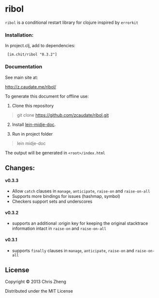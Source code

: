 # ribol

`ribol` is a conditional restart library for clojure inspired by `errorkit`

### Installation:

In project.clj, add to dependencies:

     [im.chit/ribol "0.3.2"]

### Documentation

See main site at:

http://z.caudate.me/ribol/

To generate this document for offline use: 

 1. Clone this repository

   > git clone https://github.com/zcaudate/ribol.git

 2. Install [lein-midje-doc](http://z.caudate.me/lein-midje-doc). 

 3. Run in project folder

   > lein midje-doc

The output will be generated in `<root>/index.html`


## Changes:

#### v0.3.3
- Allow `catch` clauses in `manage`, `anticipate`, `raise-on` and `raise-on-all`
- Supports more bindings for issues (hashmap, symbol)
- Checkers support sets and underscores

#### v0.3.2
- supports an additional :origin key for keeping the original stacktrace information intact in `raise-on` and `raise-on-all`

#### v0.3.1
- supports `finally` clauses in `manage`, `anticipate`, `raise-on` and `raise-on-all`


## License

Copyright © 2013 Chris Zheng

Distributed under the MIT License
